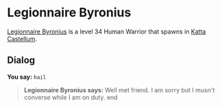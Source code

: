 # Legionnaire Byronius



[Legionnaire Byronius](/npc/160031) is a level 34 Human Warrior that spawns in [Katta Castellum](/zone/160).



## Dialog

**You say:** `hail`



>**Legionnaire Byronius says:** Well met friend. I am sorry but I musn't converse while I am on duty.
end
